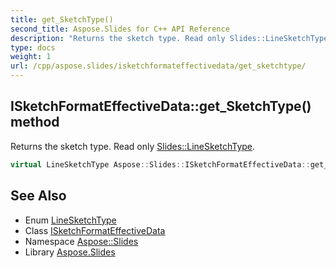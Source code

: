 ```yaml
---
title: get_SketchType()
second_title: Aspose.Slides for C++ API Reference
description: "Returns the sketch type. Read only Slides::LineSketchType."
type: docs
weight: 1
url: /cpp/aspose.slides/isketchformateffectivedata/get_sketchtype/
---
```

## ISketchFormatEffectiveData::get_SketchType() method


Returns the sketch type. Read only [Slides::LineSketchType](../../linesketchtype/).

```cpp
virtual LineSketchType Aspose::Slides::ISketchFormatEffectiveData::get_SketchType()=0
```

## See Also

* Enum [LineSketchType](../linesketchtype/)
* Class [ISketchFormatEffectiveData](./)
* Namespace [Aspose::Slides](../)
* Library [Aspose.Slides](../../)